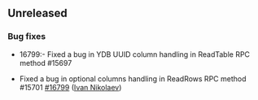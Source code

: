 ## Unreleased

### Bug fixes
* 16799:- Fixed a bug in YDB UUID column handling in ReadTable RPC method #15697
- Fixed a bug in optional columns handling in ReadRows RPC method #15701 [#16799](https://github.com/ydb-platform/ydb/pull/16799) ([Ivan Nikolaev](https://github.com/lex007in))

